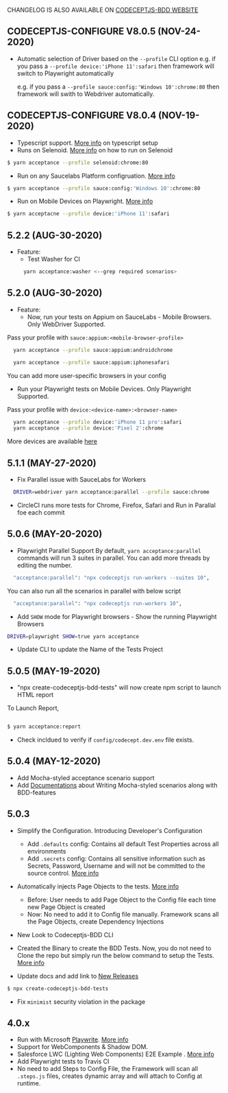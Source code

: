 CHANGELOG IS ALSO AVAILABLE ON [CODECEPTJS-BDD WEBSITE](https://github.com/gkushang/codeceptjs-bdd/blob/develop/documentation/docs/CHANGELOG.md)

## CODECEPTJS-CONFIGURE V8.0.5 (NOV-24-2020)

-   Automatic selection of Driver based on the `--profile` CLI option
    e.g. if you pass a `--profile device:'iPhone 11':safari` then framework will switch to Playwright automatically

    e.g. if you pass a `--profile sauce:config:'Windows 10':chrome:80` then framework will swith to Webdriver automatically.

## CODECEPTJS-CONFIGURE V8.0.4 (NOV-19-2020)

-   Typescript support. [More info](https://codecept.io/typescript/#typescript) on typescript setup
-   Runs on Selenoid. [More info](http://gkushang.github.io/03-02-run-on-selenoid/3-run-on-selenoid/) on how to run on Selenoid

```bash
$ yarn acceptance --profile selenoid:chrome:80
```

-   Run on any Saucelabs Platform configruation. [More info](http://gkushang.github.io/03-02-run-on-saucelabs/3-run-on-saucelabs/)

```bash
$ yarn acceptance --profile sauce:config:'Windows 10':chrome:80
```

-   Run on Mobile Devices on Playwright. [More info](http://gkushang.github.io/03-03-playwright/1-run-with-playwright/)

```bash
$ yarn acceptacne --profile device:'iPhone 11':safari
```

## 5.2.2 (AUG-30-2020)

-   Feature:
    -   Test Washer for CI
    ```bash
      yarn acceptance:washer <--grep required scenarios>
    ```

## 5.2.0 (AUG-30-2020)

-   Feature:
    -   Now, run your tests on Appium on SauceLabs - Mobile Browsers. Only WebDriver Supported.

Pass your profile with `sauce:appium:<mobile-browser-profile>`

```bash
  yarn acceptance --profile sauce:appium:androidchrome

  yarn acceptance --profile sauce:appium:iphonesafari
```

You can add more user-specific browsers in your config

-   Run your Playwright tests on Mobile Devices. Only Playwright Supported.

Pass your profile with `device:<device-name>:<browser-name>`

```bash
  yarn acceptance --profile device:'iPhone 11 pro':safari
  yarn acceptance --profile device:'Pixel 2':chrome
```

More devices are available [here](https://github.com/microsoft/playwright/blob/master/src/server/deviceDescriptors.ts)

## 5.1.1 (MAY-27-2020)

-   Fix Parallel issue with SauceLabs for Workers

```bash
  DRIVER=webdriver yarn acceptance:parallel --profile sauce:chrome
```

-   CircleCI runs more tests for Chrome, Firefox, Safari and Run in Parallal foe each commit

## 5.0.6 (MAY-20-2020)

-   Playwright Parallel Support
    By default, `yarn acceptance:parallel` commands will run 3 suites in parallel. You can add more threads by editing the number.

```bash
  "acceptance:parallel": "npx codeceptjs run-workers --suites 10",
```

You can also run all the scenarios in parallel with below script

```bash
  "acceptance:parallel": "npx codeceptjs run-workers 10",
```

-   Add `SHOW` mode for Playwright browsers - Show the running Playwright Browsers

```bash
DRIVER=playwright SHOW=true yarn acceptance
```

-   Update CLI to update the Name of the Tests Project

## 5.0.5 (MAY-19-2020)

-   "npx create-codeceptjs-bdd-tests" will now create npm script to launch HTML report

To Launch Report,

```bash

$ yarn acceptance:report

```

-   Check incldued to verify if `config/codecept.dev.env` file exists.

## 5.0.4 (MAY-12-2020)

-   Add Mocha-styled acceptance scenario support
-   Add [Documentations](https://gkushang.github.io/03-mocha-styled/1-mocha-style/) about Writing Mocha-styled scenarios along with BDD-features

## 5.0.3

-   Simplify the Configuration. Introducing Developer's Configuration
    -   Add `.defaults` config: Contains all default Test Properties across all environments
    -   Add `.secrets` config: Contains all sensitive information such as Secrets, Password, Username and will not be committed to the source control. [More info](http://localhost:8981/04-configurations/1-env-variables/)
-   Automatically injects Page Objects to the tests. [More info](http://localhost:8981/05-page-objects/3-naming-conventions/)

    -   Before: User needs to add Page Object to the Config file each time new Page Object is created
    -   Now: No need to add it to Config file manually. Framework scans all the Page Objects, create Dependency Injections

-   New Look to Codeceptjs-BDD CLI
-   Created the Binary to create the BDD Tests. Now, you do not need to Clone the repo but simply run the below command to setup the Tests. [More info](https://gkushang.github.io/01-getting-started/1-quick-start/)
-   Update docs and add link to [New Releases](/CHANGELOG/)

```bash
$ npx create-codeceptjs-bdd-tests
```

-   Fix `minimist` security violation in the package

## 4.0.x

-   Run with Microsoft [Playwrite](https://github.com/microsoft/playwright). [More info](https://gkushang.github.io/06-execution/6-run-with-playright/)
-   Support for WebComponents & Shadow DOM.
-   Salesforce LWC (Lighting Web Components) E2E Example . [More info](https://gkushang.github.io/08-salesforce-lwc/1-salesforce-lighting-web-components/)
-   Add Playwright tests to Travis CI
-   No need to add Steps to Config File, the Framework will scan all `.steps.js` files, creates dynamic array and will attach to Config at runtime.
